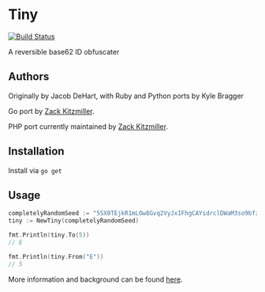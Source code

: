 # Tiny

[![Build Status](https://travis-ci.org/zackkitzmiller/tiny-go.png?branch=master)](https://travis-ci.org/zackkitzmiller/tiny-go)

A reversible base62 ID obfuscater

## Authors

Originally by Jacob DeHart, with Ruby and Python ports by Kyle Bragger

Go port by [Zack Kitzmiller](https://github.com/zackkitzmiller).

PHP port currently maintained by [Zack Kitzmiller](https://github.com/zackkitzmiller).

## Installation

Install via `go get`

## Usage

```go
completelyRandomSeed := "5SX0TEjkR1mLOw8Gvq2VyJxIFhgCAYidrclDWaM3so9bfzZpuUenKtP74QNH6B"
tiny := NewTiny(completelyRandomSeed)

fmt.Println(tiny.To(5))
// E

fmt.Println(tiny.From("E"))
// 5

```

More information and background can be found [here](http://b.z19r.com/post/tiny-php).
